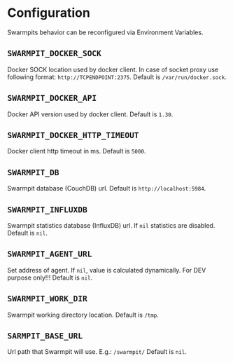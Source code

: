 # Configuration

Swarmpits behavior can be reconfigured via Environment Variables.

## `SWARMPIT_DOCKER_SOCK`
Docker SOCK location used by docker client. In case of socket proxy use following format: `http://TCPENDPOINT:2375`.
Default is `/var/run/docker.sock`.

## `SWARMPIT_DOCKER_API`
Docker API version used by docker client.
Default is `1.30`.

## `SWARMPIT_DOCKER_HTTP_TIMEOUT`
Docker client http timeout in ms.
Default is `5000`.

## `SWARMPIT_DB`
Swarmpit database (CouchDB) url. 
Default is `http://localhost:5984`.

## `SWARMPIT_INFLUXDB`
Swarmpit statistics database (InfluxDB) url. If `nil` statistics are disabled. 
Default is `nil`.

## `SWARMPIT_AGENT_URL`
Set address of agent. If `nil`, value is calculated dynamically. For DEV purpose only!!! 
Default is `nil`.

## `SWARMPIT_WORK_DIR`
Swarmpit working directory location.
Default is `/tmp`.

## `SARMPIT_BASE_URL`
Url path that Swarmpit will use. E.g.: `/swarmpit/`
Default is `nil`.

